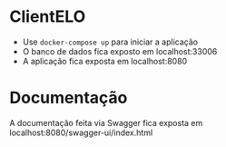 # ClientELO

- Use `docker-compose up` para iniciar a aplicação
- O banco de dados fica exposto em localhost:33006
- A aplicação fica exposta em localhost:8080

# Documentação

A documentação feita via Swagger fica exposta em localhost:8080/swagger-ui/index.html
